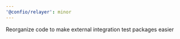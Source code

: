 ```yaml
---
'@confio/relayer': minor
---
```


Reorganize code to make external integration test packages easier
